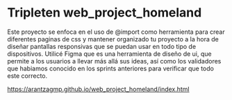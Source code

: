 # Tripleten web_project_homeland
Este proyecto se enfoca en el uso de @import como herramienta para crear diferentes paginas de css y mantener organizado tu proyecto a la hora de diseñar pantallas responsivas que se puedan usar en todo tipo de dispositivos.
Utilicé Figma que es una herramienta de diseño de ui, que permite a los usuarios a llevar más allá sus ideas, así como los validadores que habiamos conocido en los sprints anteriores para verificar que todo este correcto.

https://arantzagmp.github.io/web_project_homeland/index.html
